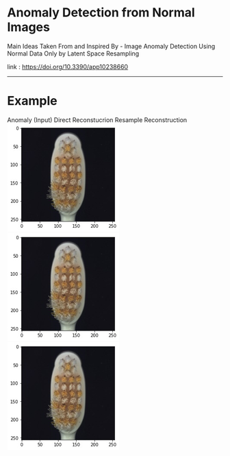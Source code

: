 # Anomaly Detection from Normal Images


Main Ideas Taken From and Inspired By - Image Anomaly Detection Using Normal Data Only by
Latent Space Resampling

link : https://doi.org/10.3390/app10238660


_______________________________________________________________

# Example 
Anomaly (Input)                   Direct Reconstucrion             Resample Reconstruction 
<img src="images/original.jpeg"> <img src="images/original.jpeg">  <img src="images/original.jpeg">
